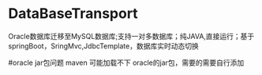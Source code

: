 # DataBaseTransport
Oracle数据库迁移至MySQL数据库;支持一对多数据库；纯JAVA,直接运行；基于springBoot，SringMvc,JdbcTemplate，数据库实时动态切换

#oracle jar包问题
maven 可能加载不下 oracle的jar包，需要的需要自行添加
